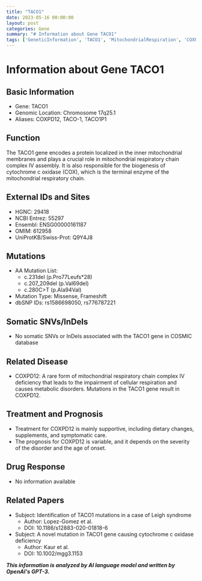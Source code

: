 ```yaml
---
title: "TACO1"
date: 2023-05-16 00:00:00
layout: post
categories: Gene
summary: "# Information about Gene TACO1"
tags: ['GeneticInformation', 'TACO1', 'MitochondrialRespiration', 'COXPD12', 'Mutation', 'MitochondrialDisorders', 'Prognosis', 'Treatment']
---
```


# Information about Gene TACO1

## Basic Information
- Gene: TACO1
- Genomic Location: Chromosome 17q25.1
- Aliases: COXPD12, TACO-1, TACO1P1

## Function
The TACO1 gene encodes a protein localized in the inner mitochondrial membranes and plays a crucial role in mitochondrial respiratory chain complex IV assembly. It is also responsible for the biogenesis of cytochrome c oxidase (COX), which is the terminal enzyme of the mitochondrial respiratory chain.

## External IDs and Sites
- HGNC: 29418
- NCBI Entrez: 55297
- Ensembl: ENSG00000161187
- OMIM: 612958
- UniProtKB/Swiss-Prot: Q9Y4J8

## Mutations
- AA Mutation List:
   - c.231del (p.Pro77Leufs*28)
   - c.207_209del (p.Val69del)
   - c.280C>T (p.Ala94Val)
- Mutation Type: Missense, Frameshift
- dbSNP IDs: rs1586698050, rs776787221

## Somatic SNVs/InDels
- No somatic SNVs or InDels associated with the TACO1 gene in COSMIC database

## Related Disease
- COXPD12: A rare form of mitochondrial respiratory chain complex IV deficiency that leads to the impairment of cellular respiration and causes metabolic disorders. Mutations in the TACO1 gene result in COXPD12.

## Treatment and Prognosis
- Treatment for COXPD12 is mainly supportive, including dietary changes, supplements, and symptomatic care.
- The prognosis for COXPD12 is variable, and it depends on the severity of the disorder and the age of onset.

## Drug Response
- No information available

## Related Papers
- Subject: Identification of TACO1 mutations in a case of Leigh syndrome 
  - Author: Lopez-Gomez et al.
  - DOI: 10.1186/s12883-020-01818-6
- Subject: A novel mutation in TACO1 gene causing cytochrome c oxidase deficiency 
  - Author: Kaur et al.
  - DOI: 10.1002/mgg3.1153

**_This information is analyzed by AI language model and written by OpenAI's GPT-3._**